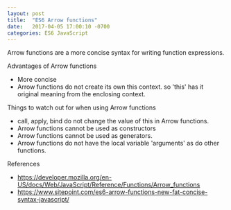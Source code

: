 ```yaml
---
layout: post
title:  "ES6 Arrow functions"
date:   2017-04-05 17:00:10 -0700
categories: ES6 JavaScript
---
```


Arrow functions are a more concise syntax for writing function expressions.

Advantages of Arrow functions
- More concise
- Arrow functions do not create its own this context. so 'this' has it
original meaning from the enclosing context.

Things to watch out for when using Arrow functions
- call, apply, bind do not change the value of this in Arrow functions.
- Arrow functions cannot be used as constructors
- Arrow functions cannot be used as generators.
- Arrow functions do not have the local variable 'arguments' as do other
functions.

References
- https://developer.mozilla.org/en-US/docs/Web/JavaScript/Reference/Functions/Arrow_functions
- https://www.sitepoint.com/es6-arrow-functions-new-fat-concise-syntax-javascript/
